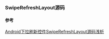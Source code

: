 ### SwipeRefreshLayout源码






#### 参考
[Android下拉刷新控件SwipeRefreshLayout源码浅析](https://blog.csdn.net/u011443509/article/details/52017355)